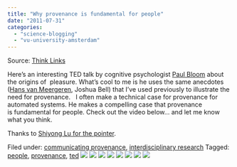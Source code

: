 ```yaml
---
title: "Why provenance is fundamental for people"
date: "2011-07-31"
categories: 
  - "science-blogging"
  - "vu-university-amsterdam"
---
```


Source: [Think Links](http://thinklinks.wordpress.com/feed/)

Here’s an interesting TED talk by cognitive psychologist [Paul Bloom](http://en.wikipedia.org/wiki/Paul_Bloom_(psychologist)) about the origins of  pleasure. What’s cool to me is he uses the same anecdotes ([Hans van Meergeren](http://thinklinks.wordpress.com/2008/12/02/paul-on-provenance/), Joshua Bell) that I’ve used previously to illustrate the need for provenance.   I often make a technical case for provenance for automated systems. He makes a compelling case that provenance is fundamental for people. Check out the video below… and let me know what you think.

Thanks to [Shiyong Lu for the pointer](http://mailman.ecs.soton.ac.uk/pipermail/provenance-challenge-ipaw-info/2011-July/000211.html).

  
Filed under: [communicating provenance](http://thinklinks.wordpress.com/category/communicating-provenance/), [interdisciplinary research](http://thinklinks.wordpress.com/category/interdisciplinary-research/) Tagged: [people](http://thinklinks.wordpress.com/tag/people/), [provenance](http://thinklinks.wordpress.com/tag/provenance/), [ted](http://thinklinks.wordpress.com/tag/ted/) [![](http://feeds.wordpress.com/1.0/comments/thinklinks.wordpress.com/317/)](http://feeds.wordpress.com/1.0/gocomments/thinklinks.wordpress.com/317/) [![](http://feeds.wordpress.com/1.0/delicious/thinklinks.wordpress.com/317/)](http://feeds.wordpress.com/1.0/godelicious/thinklinks.wordpress.com/317/) [![](http://feeds.wordpress.com/1.0/facebook/thinklinks.wordpress.com/317/)](http://feeds.wordpress.com/1.0/gofacebook/thinklinks.wordpress.com/317/) [![](http://feeds.wordpress.com/1.0/twitter/thinklinks.wordpress.com/317/)](http://feeds.wordpress.com/1.0/gotwitter/thinklinks.wordpress.com/317/) [![](http://feeds.wordpress.com/1.0/stumble/thinklinks.wordpress.com/317/)](http://feeds.wordpress.com/1.0/gostumble/thinklinks.wordpress.com/317/) [![](http://feeds.wordpress.com/1.0/digg/thinklinks.wordpress.com/317/)](http://feeds.wordpress.com/1.0/godigg/thinklinks.wordpress.com/317/) [![](http://feeds.wordpress.com/1.0/reddit/thinklinks.wordpress.com/317/)](http://feeds.wordpress.com/1.0/goreddit/thinklinks.wordpress.com/317/) ![](http://stats.wordpress.com/b.gif?host=thinklinks.wordpress.com&blog=5274753&post=317&subd=thinklinks&ref=&feed=1)
